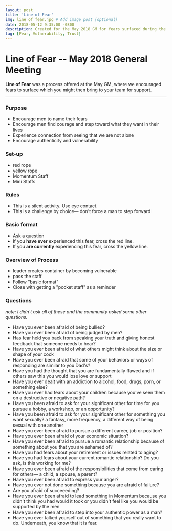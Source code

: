 ```yaml
---
layout: post
title: 'Line of Fear'
img: line_of_fear.jpg # Add image post (optional)
date: 2018-05-12 9:35:00 -0800
description: Created for the May 2018 GM for fears surfaced during the meeting.
tag: [Fear, Vulnerability, Trust]
---
```

# Line of Fear -- May 2018 General Meeting

__Line of Fear__ was a process offered at the May GM, where we encouraged fears to surface which you might then bring to your team for support.

* * * 

### Purpose
- Encourage men to name their fears
- Encourage men find courage and step toward what they want in their lives
- Experience connection from seeing that we are not alone
- Encourage authenticity and vulnerability 

### Set-up
* red rope
* yellow rope
* Momentum Staff
* Mini Staffs

### Rules
- This is a silent activity.  Use eye contact.
- This is a challenge by choice— don't force a man to step forward


### Basic format

* Ask a question
* If you **have ever** experienced this fear, cross the red line.
* If you **are currently** experiencing this fear, cross the yellow line.

### Overview of Process
* leader creates container by becoming vulnerable
* pass the staff
* Follow "basic format"
* Close with getting a "pocket staff" as a reminder 


### Questions
_note: I didn't ask all of these and the community asked some other questions._

- Have you ever been afraid of being bullied?
- Have you ever been afraid of being judged by men?
- Has fear held you back from speaking your truth and giving honest feedback that someone needs to hear?
- Have you ever been afraid of what others might think about the size or shape of your cock
- Have you ever been afraid that some of your behaviors or ways of responding are similar to you Dad's?
- Have you had the thought that you are fundamentally flawed and if others saw this you would lose love or support
- Have you ever dealt with an addiction to alcohol, food, drugs, porn, or something else?
- Have you ever had fears about your children because you've seen them on a destructive or negative path?
- Have you been afraid to ask for your significant other for time for you pursue a hobby, a workshop, or an opportunity?
- Have you been afraid to ask for your significant other for something you want sexually?  a fantasy, more frequency, a different way of being sexual with one another
- Have you ever been afraid to pursue a different career, job or position?
- Have you ever been afraid of your economic situation?
- Have you ever been afraid to pursue a romantic relationship because of something about you that you are ashamed of?
- Have you had fears about your retirement or issues related to aging?
- Have you had fears about your current romantic relationship?  Do you ask, is this working for me?
- Have you ever been afraid of the responsibilities that come from caring for others— a child, a spouse, a parent?
- Have you ever been afraid to express your anger?
- Have you ever not done something because you are afraid of failure?
- Are you afraid of succeeeding?
- Have you ever been afraid to lead something in Momentum because you didn't think you had would it took or you didn't feel like you would be supported by the men
- Have you ever been afraid to step into your authentic power as a man?
- Have you ever talked yourself out of something that you really want to do.  Underneath, you know that it is fear.